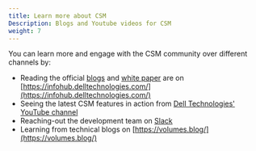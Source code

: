 ```yaml
---
title: Learn more about CSM
Description: Blogs and Youtube videos for CSM
weight: 7
---
```

You can learn more and engage with the CSM community over different channels by:
* Reading the official [blogs](https://infohub.delltechnologies.com/t/blogs-99/) and [white paper](https://infohub.delltechnologies.com/t/persistent-storage-for-containerized-applications-on-kubernetes-with-powermax-san-storage-13/) are on [https://infohub.delltechnologies.com/](https://infohub.delltechnologies.com/)
* Seeing the latest CSM features in action from [Dell Technologies' YouTube channel](https://www.youtube.com/watch?v=OBlb25Kw20Q&list=PL2nlzNk2-VMHsKVguetbetbmxd4eMfc_X)
* Reaching-out the development team on [Slack](https://dell-iac.slack.com/)
* Learning from technical blogs on [https://volumes.blog/](https://volumes.blog/)